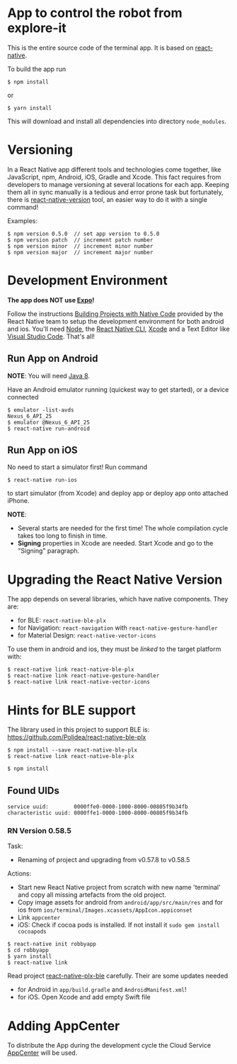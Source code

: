 # App to control the robot from explore-it

This is the entire source code of the terminal app. It is based on [react-native](https://facebook.github.io/react-native/). 

To build the app run

```
$ npm install
```

or

```
$ yarn install
```

This will download and install all dependencies into directory ``node_modules``.

# Versioning

In a React Native app different tools and technologies come together, like JavaScript, npm, Android, iOS, Gradle and Xcode. This fact requires from developers to manage versioning at several locations for each app. Keeping them all in sync manually is a tedious and error prone task but fortunately, there is [react-native-version](http://www.loukasandreadelis.com/react-native-app-versioning/) tool, an easier way to do it with a single command!

Examples:

```
$ npm version 0.5.0  // set app version to 0.5.0
$ npm version patch  // increment patch number
$ npm version minor  // increment minor number
$ npm version major  // increment major number
```


# Development Environment

**The app does NOT use [Expo](https://expo.io/)!**

Follow the instructions [Building Projects with Native Code](https://facebook.github.io/react-native/docs/getting-started) provided by the React Native team to setup the development environment for both android and ios. You'll need [Node](https://nodejs.org/en/download/), the [React Native CLI](https://facebook.github.io/react-native/docs/getting-started#the-react-native-cli), [Xcode](https://itunes.apple.com/us/app/xcode/id497799835?mt=12) and a Text Editor like [Visual Studio Code](https://code.visualstudio.com/). That's all!  

## Run App on Android

**NOTE**: You will need [Java 8](https://facebook.github.io/react-native/docs/getting-started#java-development-kit).

Have an Android emulator running (quickest way to get started), or a device connected

```
$ emulator -list-avds
Nexus_6_API_25
$ emulator @Nexus_6_API_25
$ react-native run-android
```

## Run App on iOS

No need to start a simulator first! Run command

```
$ react-native run-ios
```

to start simulator (from Xcode) and deploy app or deploy app onto attached iPhone.

**NOTE**:

- Several starts are needed for the first time! The whole compilation cycle takes too long to finish in time.
- **Signing** properties in Xcode are needed. Start Xcode and go to the "Signing" paragraph.

# Upgrading the React Native Version

The app depends on several libraries, which have native components. They are:

 - for BLE: `react-native-ble-plx`
 - for Navigation: `react-navigation` with `react-native-gesture-handler`
 - for Material Design: `react-native-vector-icons`

To use them in android and ios, they must be *linked* to the target platform with:

```
$ react-native link react-native-ble-plx
$ react-native link react-native-gesture-handler
$ react-native link react-native-vector-icons
```

# Hints for BLE support

The library used in this project to support BLE is: https://github.com/Polidea/react-native-ble-plx
```
$ npm install --save react-native-ble-plx
$ react-native link react-native-ble-plx

$ npm install
```

## Found UIDs

```
service uuid:        0000ffe0-0000-1000-8000-00805f9b34fb
characteristic uuid: 0000ffe1-0000-1000-8000-00805f9b34fb
```

### RN Version 0.58.5

Task: 
 - Renaming of project and upgrading from v0.57.8 to v0.58.5

Actions: 
- Start new React Native project from scratch with new name 'terminal' and copy all missing artefacts from the old project.
- Copy image assets for android from `android/app/src/main/res` and for ios from `ios/terminal/Images.xcassets/AppIcon.appiconset`
- Link `appcenter`
- iOS: Check if cocoa pods is installed. If not install it `sudo gem install cocoapods`

```
$ react-native init robbyapp
$ cd robbyapp
$ yarn install
$ react-native link

```

Read project [react-native-plx-ble](https://github.com/Polidea/react-native-ble-plx) carefully. Their are some updates needed 
    
 - for Android in `app/build.gradle` and `AndroidManifest.xml`!
 - for iOS. Open Xcode and add empty Swift file

# Adding AppCenter

To distribute the App during the development cycle the Cloud Service [AppCenter](https://visualstudio.microsoft.com/de/app-center/) will be used.

